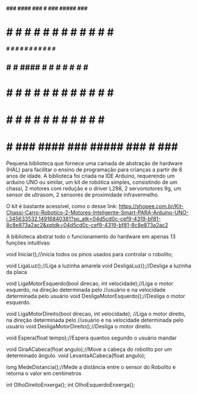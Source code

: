    ####    ###   ####    ###   #       ###   #####   ###   #
   #   #  #   #  #   #  #   #  #        #      #    #   #  #
   #####  #   #  #   #  #   #  #        #      #    #   #  #  
   ##     #   #  ####   #   #  #        #      #    #   #  #
   # #    #   #  #   #  #   #  #        #      #    #   #  #
   #  #   #   #  #   #  #   #  #        #      #    #   #        
   #   #   ###   ####    ###   #####   ###     #     ###   #  

Pequena biblioteca que fornece uma camada de abstração de hardware (HAL) para 
facilitar o ensino de programação para crianças a partir de 8 anos de idade.
A biblioteca foi criada na IDE Arduino, requerendo um arduino UNO ou similar, 
um kit de robótica simples, consistindo de um chassi, 2 motores com redução e 
o driver L298, 2 servomotores 9g, um sensor de ultrasom, 2 sensores de proximidade
infravermelho.

O kit é bastante acessível, como o desse link:
https://shopee.com.br/Kit-Chassi-Carro-Robotico-2-Motores-Inteligente-Smart-PARA-Arduino-UNO-i.345633532.14916840381?sp_atk=04d5cd0c-cef9-4319-bf81-8c8e873a2ac2&xptdk=04d5cd0c-cef9-4319-bf81-8c8e873a2ac2

A biblioteca abstrai todo o funcionamento do hardware em apenas 13 funções intuitivas:

void Iniciar();//inicia todos os pinos usados para controlar o robolito;

  void LigaLuz();//Liga a luzinha amarela 
  void DesligaLuz();//Desliga a luzinha da placa
  
  void LigaMotorEsquerdo(bool direcao, int velocidade);//Liga o motor esquerdo, na direção determinada pelo 
                                                      //usuário e na velocidade determinada pelo usuário
  void DesligaMotorEsquerdo();//Desliga o motor esquerdo. 
  
  void LigaMotorDireito(bool direcao, int velocidade); //Liga o motor direito, na direção determinada pelo 
                                                       //usuário e na velocidade determinada pelo usuário
  void DesligaMotorDireito();//Desliga o motor direito.

  void Espera(float tempo);//Espera quantos segundo o usuário mandar

  void GiraACabeca(float angulo);//Move a cabeça do robolito por um determinado ângulo.
  void LevantaACabeca(float angulo);

  long MedeDistancia();//Mede a distância entre o sensor do Robolito e retorna o valor em centímetros

  int OlhoDireitoEnxerga();
  int OlhoEsquerdoEnxerga();
